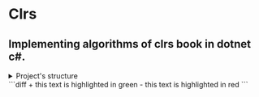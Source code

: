 # Clrs
## Implementing algorithms of clrs book in dotnet c#.

<details><summary>Project's structure</summary>
  <ul>
    <li>
      Clrs-Service<br> A dotnet class library project contaning clrs book's algorihtms.<br>
    </li>
    <li>
      Clrs-Console<br> -> A dotnet console project to test for yourself.<br>
    </li>
    <li>
      Clrs-Test<br> -> A dotnet nunit project to write diffrent tests for the algorithms.<br>
    </li>
 </ul>
</details>
```diff
+ this text is highlighted in green
- this text is highlighted in red
```
